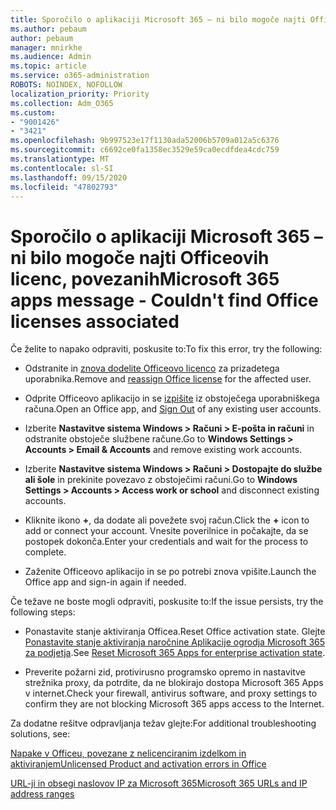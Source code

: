 ```yaml
---
title: Sporočilo o aplikaciji Microsoft 365 – ni bilo mogoče najti Officeovih licenc, povezanih
ms.author: pebaum
author: pebaum
manager: mnirkhe
ms.audience: Admin
ms.topic: article
ms.service: o365-administration
ROBOTS: NOINDEX, NOFOLLOW
localization_priority: Priority
ms.collection: Adm_O365
ms.custom:
- "9001426"
- "3421"
ms.openlocfilehash: 9b997523e17f1130ada52006b5709a012a5c6376
ms.sourcegitcommit: c6692ce0fa1358ec3529e59ca0ecdfdea4cdc759
ms.translationtype: MT
ms.contentlocale: sl-SI
ms.lasthandoff: 09/15/2020
ms.locfileid: "47802793"
---
```

# <a name="microsoft-365-apps-message---couldnt-find-office-licenses-associated"></a><span data-ttu-id="04ba2-102">Sporočilo o aplikaciji Microsoft 365 – ni bilo mogoče najti Officeovih licenc, povezanih</span><span class="sxs-lookup"><span data-stu-id="04ba2-102">Microsoft 365 apps message - Couldn't find Office licenses associated</span></span>

<span data-ttu-id="04ba2-103">Če želite to napako odpraviti, poskusite to:</span><span class="sxs-lookup"><span data-stu-id="04ba2-103">To fix this error, try the following:</span></span>

- <span data-ttu-id="04ba2-104">Odstranite in [znova dodelite Officeovo licenco](https://docs.microsoft.com/microsoft-365/admin/manage/assign-licenses-to-users) za prizadetega uporabnika.</span><span class="sxs-lookup"><span data-stu-id="04ba2-104">Remove and [reassign Office license](https://docs.microsoft.com/microsoft-365/admin/manage/assign-licenses-to-users) for the affected user.</span></span>

- <span data-ttu-id="04ba2-105">Odprite Officeovo aplikacijo in se [izpišite](https://support.office.com/article/sign-out-of-office-5a20dc11-47e9-4b6f-945d-478cb6d92071) iz obstoječega uporabniškega računa.</span><span class="sxs-lookup"><span data-stu-id="04ba2-105">Open an Office app, and [Sign Out](https://support.office.com/article/sign-out-of-office-5a20dc11-47e9-4b6f-945d-478cb6d92071) of any existing user accounts.</span></span>

- <span data-ttu-id="04ba2-106">Izberite **Nastavitve sistema Windows > Računi > E-pošta in računi** in odstranite obstoječe službene račune.</span><span class="sxs-lookup"><span data-stu-id="04ba2-106">Go to **Windows Settings > Accounts > Email & Accounts** and remove existing work accounts.</span></span>

- <span data-ttu-id="04ba2-107">Izberite **Nastavitve sistema Windows > Računi > Dostopajte do službe ali šole** in prekinite povezavo z obstoječimi računi.</span><span class="sxs-lookup"><span data-stu-id="04ba2-107">Go to **Windows Settings > Accounts > Access work or school** and disconnect existing accounts.</span></span>

- <span data-ttu-id="04ba2-108">Kliknite ikono **+**, da dodate ali povežete svoj račun.</span><span class="sxs-lookup"><span data-stu-id="04ba2-108">Click the **+** icon to add or connect your account.</span></span> <span data-ttu-id="04ba2-109">Vnesite poverilnice in počakajte, da se postopek dokonča.</span><span class="sxs-lookup"><span data-stu-id="04ba2-109">Enter your credentials and wait for the process to complete.</span></span>

- <span data-ttu-id="04ba2-110">Zaženite Officeovo aplikacijo in se po potrebi znova vpišite.</span><span class="sxs-lookup"><span data-stu-id="04ba2-110">Launch the Office app and sign-in again if needed.</span></span>

<span data-ttu-id="04ba2-111">Če težave ne boste mogli odpraviti, poskusite to:</span><span class="sxs-lookup"><span data-stu-id="04ba2-111">If the issue persists, try the following steps:</span></span>

- <span data-ttu-id="04ba2-112">Ponastavite stanje aktiviranja Officea.</span><span class="sxs-lookup"><span data-stu-id="04ba2-112">Reset Office activation state.</span></span> <span data-ttu-id="04ba2-113">Glejte [Ponastavite stanje aktiviranja naročnine Aplikacije ogrodja Microsoft 365 za podjetja](https://docs.microsoft.com/office365/troubleshoot/activation/reset-office-365-proplus-activation-state).</span><span class="sxs-lookup"><span data-stu-id="04ba2-113">See [Reset Microsoft 365 Apps for enterprise activation state](https://docs.microsoft.com/office365/troubleshoot/activation/reset-office-365-proplus-activation-state).</span></span>

- <span data-ttu-id="04ba2-114">Preverite požarni zid, protivirusno programsko opremo in nastavitve strežnika proxy, da potrdite, da ne blokirajo dostopa Microsoft 365 Apps v internet.</span><span class="sxs-lookup"><span data-stu-id="04ba2-114">Check your firewall, antivirus software, and proxy settings to confirm they are not blocking Microsoft 365 apps access to the Internet.</span></span> 

<span data-ttu-id="04ba2-115">Za dodatne rešitve odpravljanja težav glejte:</span><span class="sxs-lookup"><span data-stu-id="04ba2-115">For additional troubleshooting solutions, see:</span></span>

[<span data-ttu-id="04ba2-116">Napake v Officeu, povezane z nelicenciranim izdelkom in aktiviranjem</span><span class="sxs-lookup"><span data-stu-id="04ba2-116">Unlicensed Product and activation errors in Office</span></span>](https://support.office.com/Article/0d23d3c0-c19c-4b2f-9845-5344fedc4380?wt.mc_id=Alchemy_ClientDIA)

[<span data-ttu-id="04ba2-117">URL-ji in obsegi naslovov IP za Microsoft 365</span><span class="sxs-lookup"><span data-stu-id="04ba2-117">Microsoft 365 URLs and IP address ranges</span></span>](https://docs.microsoft.com/office365/enterprise/urls-and-ip-address-ranges)
